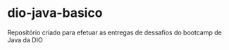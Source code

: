 # dio-java-basico
 Repositório criado para efetuar as entregas de dessafios do bootcamp de Java da DIO
